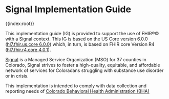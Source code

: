 # Signal Implementation Guide
{{index:root}}

This implementation guide (IG) is provided to support the use of FHIR®️©️ with a Signal context. This IG is based on the US Core version 6.0.0 ([hl7.fhir.us.core 6.0.0](http://hl7.org/fhir/us/core/STU6/)) which, in turn, is based on FHIR core Version R4 ([hl7.fhir.r4.core 4.0.1](https://hl7.org/fhir/R4)).

[Signal](https://signalbhn.org/) is a Managed Service Organization (MSO) for 37 counties in Colorado, Signal strives to foster a high-quality, equitable, and affordable network of services for Coloradans struggling with substance use disorder or in crisis.

This implementation is intended to comply with data collection and reporting needs of [Colorado Behavioral Health Administration (BHA)](https://bha.colorado.gov/) 

